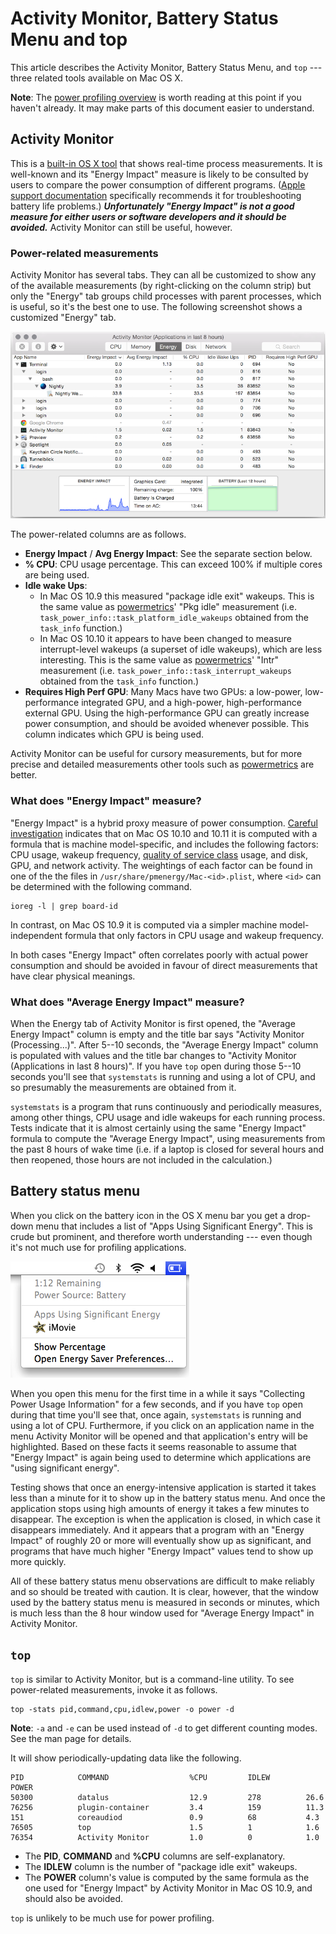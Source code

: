 # Activity Monitor, Battery Status Menu and top

This article describes the Activity Monitor, Battery Status Menu, and
`top` --- three related tools available on Mac OS X.

**Note**: The [power profiling overview](power_profiling_overview.md) is
worth reading at this point if you haven't already. It may make parts
of this document easier to understand.

## Activity Monitor

This is a [built-in OS X tool](https://support.apple.com/en-au/HT201464)
that shows real-time process measurements. It is well-known and its
"Energy Impact" measure is likely to be consulted by users to compare
the power consumption of different programs. ([Apple support
documentation](https://support.apple.com/en-au/HT202776) specifically
recommends it for troubleshooting battery life problems.)
***Unfortunately "Energy Impact" is not a good measure for either
users or software developers and it should be avoided.*** Activity
Monitor can still be useful, however.

### Power-related measurements

Activity Monitor has several tabs. They can all be customized to show
any of the available measurements (by right-clicking on the column
strip) but only the "Energy" tab groups child processes with parent
processes, which is useful, so it's the best one to use. The following
screenshot shows a customized "Energy" tab.

![](img/ActMon-Energy.png)

The power-related columns are as follows.

-   **Energy Impact** / **Avg Energy Impact**: See the separate section
    below.
-   **% CPU**: CPU usage percentage. This can exceed 100% if multiple
    cores are being used.
-   **Idle wake Ups**:
    -   In Mac OS 10.9 this measured "package idle exit" wakeups. This
        is the same value as
        [powermetrics](./powermetrics.md)'
        "Pkg idle" measurement (i.e.
        `task_power_info::task_platform_idle_wakeups` obtained from the
        `task_info` function.)
    -   In Mac OS 10.10 it appears to have been changed to measure
        interrupt-level wakeups (a superset of idle wakeups), which are
        less interesting. This is the same value as
        [powermetrics](./powermetrics.md)'
        "Intr" measurement (i.e.
        `task_power_info::task_interrupt_wakeups` obtained from the
        `task_info` function.)
-   **Requires High Perf GPU**: Many Macs have two GPUs: a low-power,
    low-performance integrated GPU, and a high-power, high-performance
    external GPU. Using the high-performance GPU can greatly increase
    power consumption, and should be avoided whenever possible. This
    column indicates which GPU is being used.

Activity Monitor can be useful for cursory measurements, but for more
precise and detailed measurements other tools such as
[powermetrics](./powermetrics.md) are better.

### What does "Energy Impact" measure?

"Energy Impact" is a hybrid proxy measure of power consumption.
[Careful
investigation](https://blog.mozilla.org/nnethercote/2015/08/26/what-does-the-os-x-activity-monitors-energy-impact-actually-measure/)
indicates that on Mac OS 10.10 and 10.11 it is computed with a formula
that is machine model-specific, and includes the following factors: CPU
usage, wakeup frequency, [quality of service
class](https://developer.apple.com/library/prerelease/mac/documentation/Performance/Conceptual/power_efficiency_guidelines_osx/PrioritizeWorkAtTheTaskLevel.html)
usage, and disk, GPU, and network activity. The weightings of each
factor can be found in one of the the files in
`/usr/share/pmenergy/Mac-<id>.plist`, where `<id>` can be determined
with the following command.

    ioreg -l | grep board-id

In contrast, on Mac OS 10.9 it is computed via a simpler machine
model-independent formula that only factors in CPU usage and wakeup
frequency.

In both cases "Energy Impact" often correlates poorly with actual
power consumption and should be avoided in favour of direct measurements
that have clear physical meanings.

### What does "Average Energy Impact" measure?

When the Energy tab of Activity Monitor is first opened, the "Average
Energy Impact" column is empty and the title bar says "Activity
Monitor (Processing\...)". After 5--10 seconds, the "Average Energy
Impact" column is populated with values and the title bar changes to
"Activity Monitor (Applications in last 8 hours)". If you have `top`
open during those 5--10 seconds you'll see that `systemstats` is
running and using a lot of CPU, and so presumably the measurements are
obtained from it.

`systemstats` is a program that runs continuously and periodically
measures, among other things, CPU usage and idle wakeups for each
running process. Tests indicate that it is almost certainly using the
same "Energy Impact" formula to compute the "Average Energy Impact",
using measurements from the past 8 hours of wake time (i.e. if a laptop
is closed for several hours and then reopened, those hours are not
included in the calculation.)

## Battery status menu

When you click on the battery icon in the OS X menu bar you get a
drop-down menu that includes a list of "Apps Using Significant Energy".
This is crude but prominent, and therefore worth understanding --- even
though it's not much use for profiling applications.

![Screenshot of the OS X battery statusmenu](img/battery-status-menu.png)

When you open this menu for the first time in a while it says
"Collecting Power Usage Information" for a few seconds, and if you have
`top` open during that time you'll see that, once again, `systemstats`
is running and using a lot of CPU. Furthermore, if you click on an
application name in the menu Activity Monitor will be opened and that
application's entry will be highlighted. Based on these facts it seems
reasonable to assume that "Energy Impact" is again being used to
determine which applications are "using significant energy".

Testing shows that once an energy-intensive application is started it
takes less than a minute for it to show up in the battery status menu.
And once the application stops using high amounts of energy it takes a
few minutes to disappear. The exception is when the application is
closed, in which case it disappears immediately. And it appears that a
program with an "Energy Impact" of roughly 20 or more will eventually
show up as significant, and programs that have much higher "Energy
Impact" values tend to show up more quickly.

All of these battery status menu observations are difficult to make
reliably and so should be treated with caution. It is clear, however,
that the window used by the battery status menu is measured in seconds
or minutes, which is much less than the 8 hour window used for "Average
Energy Impact" in Activity Monitor.

## `top`

`top` is similar to Activity Monitor, but is a command-line utility. To
see power-related measurements, invoke it as follows.

```
top -stats pid,command,cpu,idlew,power -o power -d
```

**Note**: `-a` and `-e` can be used instead of `-d` to get different
counting modes. See the man page for details.

It will show periodically-updating data like the following.

    PID            COMMAND                  %CPU         IDLEW        POWER
    50300          datalus                  12.9         278          26.6
    76256          plugin-container         3.4          159          11.3
    151            coreaudiod               0.9          68           4.3
    76505          top                      1.5          1            1.6
    76354          Activity Monitor         1.0          0            1.0

-   The **PID**, **COMMAND** and **%CPU** columns are self-explanatory.
-   The **IDLEW** column is the number of "package idle exit" wakeups.
-   The **POWER** column's value is computed by the same formula as the
    one used for "Energy Impact" by Activity Monitor in Mac OS 10.9,
    and should also be avoided.

`top` is unlikely to be much use for power profiling.
